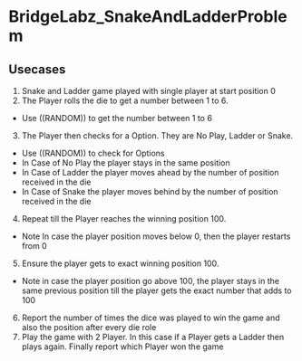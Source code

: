 # BridgeLabz_SnakeAndLadderProblem

## Usecases
1. Snake and Ladder game played with single player at start position 0
2. The Player rolls the die to get a number between 1 to 6. 
  - Use ((RANDOM)) to get the number between 1 to 6
3. The Player then checks for a Option. They are No Play, Ladder or Snake. 
  - Use ((RANDOM)) to check for Options 
  - In Case of No Play the player stays in the same position
  - In Case of Ladder the player moves ahead by the number of position received in the die
  - In Case of Snake the player moves behind by the number of position received in the die
4. Repeat till the Player reaches the winning position 100. 
  - Note In case the player position moves below 0, then the player restarts from 0
5. Ensure the player gets to exact winning position 100. 
  - Note in case the player position go above 100, the player stays in the same previous position till the player gets the exact number that adds to 100
6. Report the number of times the dice was played to win the game and also the position after every die role
7. Play the game with 2 Player. In this case if a Player gets a Ladder then plays again. Finally report which Player won the game
